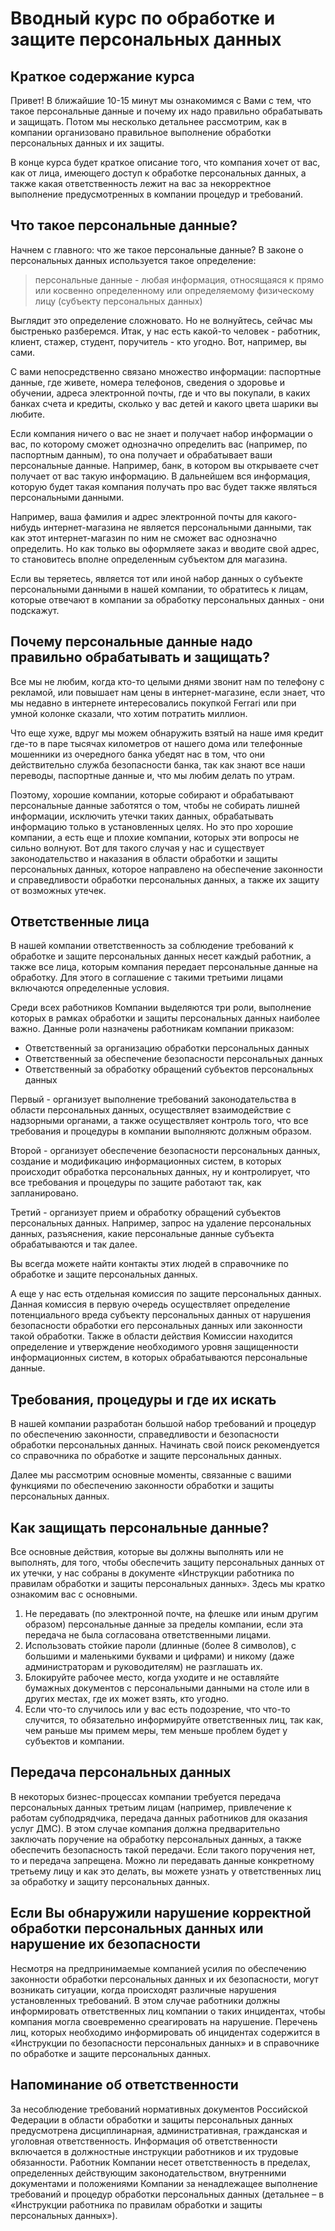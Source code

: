 # Вводный курс по обработке и защите персональных данных

## Краткое содержание курса

Привет! В ближайшие 10-15 минут мы ознакомимся с Вами с тем, что такое персональные данные и почему их надо правильно обрабатывать и защищать. Потом мы несколько детальнее рассмотрим, как в компании организовано правильное выполнение обработки персональных данных и их защиты.

В конце курса будет краткое описание того, что компания хочет от вас, как от лица, имеющего доступ к обработке персональных данных, а также какая ответственность лежит на вас за некорректное выполнение предусмотренных в компании процедур и требований.

## Что такое персональные данные?

Начнем с главного: что же такое персональные данные? В законе о персональных данных используется такое определение:

> персональные данные - любая информация, относящаяся к прямо или косвенно определенному или определяемому физическому лицу (субъекту персональных данных)

Выглядит это определение сложновато. Но не волнуйтесь, сейчас мы быстренько разберемся. Итак, у нас есть какой-то человек - работник, клиент, стажер, студент, поручитель - кто угодно. Вот, например, вы сами.

С вами непосредственно связано множество информации: паспортные данные, где живете, номера телефонов, сведения о здоровье и обучении, адреса электронной почты, где и что вы покупали, в каких банках счета и кредиты, сколько у вас детей и какого цвета шарики вы любите. 

Если компания ничего о вас не знает и получает набор информации о вас, по которому сможет однозначно определить вас (например, по паспортным данным), то она получает и обрабатывает ваши персональные данные. Например, банк, в котором вы открываете счет получает от вас такую информацию. В дальнейшем вся информация, которую будет такая компания получать про вас будет также являться персональными данными.

Например, ваша фамилия и адрес электронной почты для какого-нибудь интернет-магазина не является персональными данными, так как этот интернет-магазин по ним не сможет вас однозначно определить. Но как только вы оформляете заказ и вводите свой адрес, то становитесь вполне определенным субъектом для магазина.

Если вы теряетесь, является тот или иной набор данных о субъекте персональными данными в нашей компании, то обратитесь к лицам, которые отвечают в компании за обработку персональных данных - они подскажут.

## Почему персональные данные надо правильно обрабатывать и защищать?

Все мы не любим, когда кто-то целыми днями звонит нам по телефону с рекламой, или повышает нам цены в интернет-магазине, если знает, что мы недавно в интернете интересовались покупкой Ferrari или при умной колонке сказали, что хотим потратить миллион.

Что еще хуже, вдруг мы можем обнаружить взятый на наше имя кредит где-то в паре тысячах километров от нашего дома или телефонные мошенники из очередного банка убедят нас в том, что они действительно служба безопасности банка, так как знают все наши переводы, паспортные данные и, что мы любим делать по утрам.

Поэтому, хорошие компании, которые собирают и обрабатывают персональные данные заботятся о том, чтобы не собирать лишней информации, исключить утечки таких данных, обрабатывать информацию только в установленных целях. Но это про хорошие компании, а есть еще и плохие компании, которых эти вопросы не сильно волнуют. Вот для такого случая у нас и существует законодательство и наказания в области обработки и защиты персональных данных, которое направлено на обеспечение законности и справедливости обработки персональных данных, а также их защиту от возможных утечек.

## Ответственные лица

В нашей компании ответственность за соблюдение требований к обработке и защите персональных данных несет каждый работник, а также все лица, которым компания передает персональные данные на обработку. Для этого в соглашение с такими третьими лицами включаются определенные условия.

Среди всех работников Компании выделяются три роли, выполнение которых в рамках обработки и защиты персональных данных наиболее важно. Данные роли назначены работникам компании приказом:

- Ответственный за организацию обработки персональных данных
- Ответственный за обеспечение безопасности персональных данных
- Ответственный за обработку обращений субъектов персональных данных

Первый - организует выполнение требований законодательства в области персональных данных, осуществляет взаимодействие с надзорными органами, а также осуществляет контроль того, что все требования и процедуры в компании выполняютс должным образом.

Второй - организует обеспечение безопасности персональных данных, создание и модификацию информационных систем, в которых происходит обработка персональных данных, ну и контролирует, что все требования и процедуры по защите работают так, как запланировано.

Третий - организует прием и обработку обращений субъектов персональных данных. Например, запрос на удаление персональных данных, разъяснения, какие персональные данные субъекта обрабатываются и так далее.

Вы всегда можете найти контакты этих людей в справочнике по обработке и защите персональных данных.

А еще у нас есть отдельная комиссия по защите персональных данных. Данная комиссия в первую очередь осуществляет определение потенциального вреда субъекту персональных данных от нарушения безопасности обработки его персональных данных или законности такой обработки. Также в области действия Комиссии находится определение и утверждение необходимого уровня защищенности информационных систем, в которых обрабатываются персональные данные.

## Требования, процедуры и где их искать

В нашей компании разработан большой набор требований и процедур по обеспечению законности, справедливости и безопасности обработки персональных данных. Начинать свой поиск рекомендуется со справочника по обработке и защите персональных данных.

Далее мы рассмотрим основные моменты, связанные с вашими функциями по обеспечению законности обработки и защиты персональных данных.

## Как защищать персональные данные?

Все основные действия, которые вы должны выполнять или не выполнять, для того, чтобы обеспечить защиту персональных данных от их утечки, у нас собраны в документе «Инструкции работника по правилам обработки и защиты персональных данных». Здесь мы кратко ознакомим вас с основными.

1. Не передавать (по электронной почте, на флешке или иным другим образом) персональные данные за пределы компании, если эта передача не была согласована ответственными лицами.
2. Использовать стойкие пароли (длинные (более 8 символов), с большими и маленькими буквами и цифрами) и никому (даже администраторам и руководителям) не разглашать их.
3. Блокируйте рабочее место, когда уходите и не оставляйте бумажных документов с персональными данными на столе или в других местах, где их может взять, кто угодно.
4. Если что-то случилось или у вас есть подозрение, что что-то случится, то обязательно информируйте ответственных лиц, так как, чем раньше мы примем меры, тем меньше проблем будет у субъектов и компании.

## Передача персональных данных

В некоторых бизнес-процессах компании требуется передача персональных данных третьим лицам (например, привлечение к работам субподрядчика, передача данных работников для оказания услуг ДМС). В этом случае компания должна предварительно заключать поручение на обработку персональных данных, а также обеспечить безопасность такой передачи. Если такого поручения нет, то и передача запрещена. Можно ли передавать данные конкретному третьему лицу и как это делать, вы можете узнать у ответственных лиц за обработку и защиту персональных данных.

## Если Вы обнаружили нарушение корректной обработки персональных данных или нарушение их безопасности

Несмотря на предпринимаемые компанией усилия по обеспечению законности обработки персональных данных и их безопасности, могут возникать ситуации, когда происходят различные нарушения установленных требований. В этом случае работники должны информировать ответственных лиц компании о таких инцидентах, чтобы компания могла своевременно среагировать на нарушение. Перечень лиц, которых необходимо информировать об инцидентах содержится в «Инструкции по безопасности персональных данных» и в справочнике по обработке и защите персональных данных.

## Напоминание об ответственности

За несоблюдение требований нормативных документов Российской Федерации в области обработки и защиты персональных данных предусмотрена дисциплинарная, административная, гражданская и уголовная ответственность. Информация об ответственности включается в должностные инструкции работников и их трудовые обязанности.
Работник Компании несет ответственность в пределах, определенных действующим законодательством, внутренними документами и положениями Компании за ненадлежащее выполнение требований и процедур обработки персональных данных (детальнее – в «Инструкции работника по правилам обработки и защиты персональных данных»).